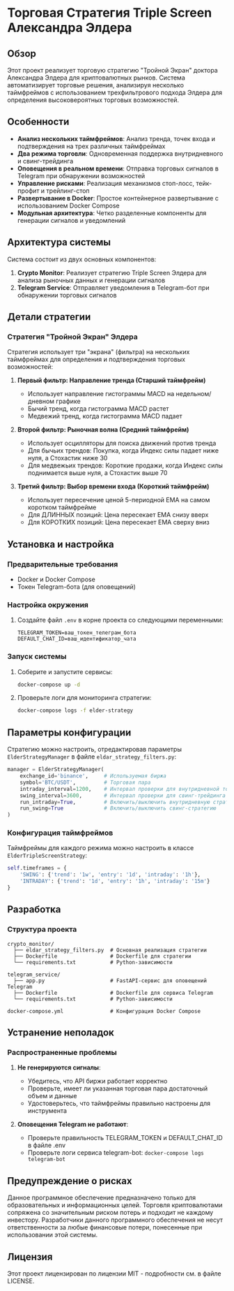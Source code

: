 # Торговая Стратегия Triple Screen Александра Элдера

## Обзор

Этот проект реализует торговую стратегию "Тройной Экран" доктора Александра Элдера для криптовалютных рынков. Система автоматизирует торговые решения, анализируя несколько таймфреймов с использованием трехфильтрового подхода Элдера для определения высоковероятных торговых возможностей.

## Особенности

- **Анализ нескольких таймфреймов**: Анализ тренда, точек входа и подтверждения на трех различных таймфреймах
- **Два режима торговли**: Одновременная поддержка внутридневного и свинг-трейдинга
- **Оповещения в реальном времени**: Отправка торговых сигналов в Telegram при обнаружении возможностей
- **Управление рисками**: Реализация механизмов стоп-лосс, тейк-профит и трейлинг-стоп
- **Развертывание в Docker**: Простое контейнерное развертывание с использованием Docker Compose
- **Модульная архитектура**: Четко разделенные компоненты для генерации сигналов и уведомлений

## Архитектура системы

Система состоит из двух основных компонентов:

1. **Crypto Monitor**: Реализует стратегию Triple Screen Элдера для анализа рыночных данных и генерации сигналов
2. **Telegram Service**: Отправляет уведомления в Telegram-бот при обнаружении торговых сигналов

## Детали стратегии

### Стратегия "Тройной Экран" Элдера

Стратегия использует три "экрана" (фильтра) на нескольких таймфреймах для определения и подтверждения торговых возможностей:

1. **Первый фильтр: Направление тренда (Старший таймфрейм)**
   - Использует направление гистограммы MACD на недельном/дневном графике
   - Бычий тренд, когда гистограмма MACD растет
   - Медвежий тренд, когда гистограмма MACD падает

2. **Второй фильтр: Рыночная волна (Средний таймфрейм)**
   - Использует осцилляторы для поиска движений против тренда
   - Для бычьих трендов: Покупка, когда Индекс силы падает ниже нуля, а Стохастик ниже 30
   - Для медвежьих трендов: Короткие продажи, когда Индекс силы поднимается выше нуля, а Стохастик выше 70

3. **Третий фильтр: Выбор времени входа (Короткий таймфрейм)**
   - Использует пересечение ценой 5-периодной EMA на самом коротком таймфрейме
   - Для ДЛИННЫХ позиций: Цена пересекает EMA снизу вверх
   - Для КОРОТКИХ позиций: Цена пересекает EMA сверху вниз

## Установка и настройка

### Предварительные требования

- Docker и Docker Compose
- Токен Telegram-бота (для оповещений)

### Настройка окружения

1. Создайте файл `.env` в корне проекта со следующими переменными:
   ```
   TELEGRAM_TOKEN=ваш_токен_телеграм_бота
   DEFAULT_CHAT_ID=ваш_идентификатор_чата
   ```

### Запуск системы

1. Соберите и запустите сервисы:
   ```bash
   docker-compose up -d
   ```

2. Проверьте логи для мониторинга стратегии:
   ```bash
   docker-compose logs -f elder-strategy
   ```

## Параметры конфигурации

Стратегию можно настроить, отредактировав параметры `ElderStrategyManager` в файле `eldar_strategy_filters.py`:

```python
manager = ElderStrategyManager(
    exchange_id='binance',     # Используемая биржа
    symbol='BTC/USDT',         # Торговая пара
    intraday_interval=1200,    # Интервал проверки для внутридневной торговли (секунды)
    swing_interval=3600,       # Интервал проверки для свинг-трейдинга (секунды)
    run_intraday=True,         # Включить/выключить внутридневную стратегию
    run_swing=True             # Включить/выключить свинг-стратегию
)
```

### Конфигурация таймфреймов

Таймфреймы для каждого режима можно настроить в классе `ElderTripleScreenStrategy`:

```python
self.timeframes = {
    'SWING': {'trend': '1w', 'entry': '1d', 'intraday': '1h'},
    'INTRADAY': {'trend': '1d', 'entry': '1h', 'intraday': '15m'}
}
```

## Разработка

### Структура проекта

```
crypto_monitor/
  ├── eldar_strategy_filters.py  # Основная реализация стратегии
  ├── Dockerfile                 # Dockerfile для стратегии
  └── requirements.txt           # Python-зависимости

telegram_service/
  ├── app.py                     # FastAPI-сервис для оповещений Telegram
  ├── Dockerfile                 # Dockerfile для сервиса Telegram
  └── requirements.txt           # Python-зависимости

docker-compose.yml               # Конфигурация Docker Compose
```

## Устранение неполадок

### Распространенные проблемы

1. **Не генерируются сигналы**: 
   - Убедитесь, что API биржи работает корректно
   - Проверьте, имеет ли указанная торговая пара достаточный объем и данные
   - Удостоверьтесь, что таймфреймы правильно настроены для инструмента

2. **Оповещения Telegram не работают**:
   - Проверьте правильность TELEGRAM_TOKEN и DEFAULT_CHAT_ID в файле .env
   - Проверьте логи сервиса telegram-bot: `docker-compose logs telegram-bot`

## Предупреждение о рисках

Данное программное обеспечение предназначено только для образовательных и информационных целей. Торговля криптовалютами сопряжена со значительным риском потерь и подходит не каждому инвестору. Разработчики данного программного обеспечения не несут ответственности за любые финансовые потери, понесенные при использовании этой системы.

## Лицензия

Этот проект лицензирован по лицензии MIT - подробности см. в файле LICENSE.